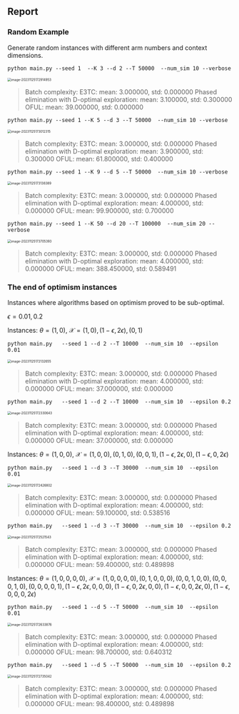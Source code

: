 ## Report

### Random Example

Generate random instances with different arm numbers and context dimensions.

`python main.py --seed 1  --K 3 --d 2 --T 50000  --num_sim 10 --verbose`

<img src="C:\Users\l\AppData\Roaming\Typora\typora-user-images\image-20231125172914953.png" alt="image-20231125172914953" style="zoom:50%;" />

> Batch complexity:
> E3TC: mean: 3.000000, std: 0.000000
> Phased elimination with D-optimal exploration: mean: 3.100000, std: 0.300000
> OFUL: mean: 39.000000, std: 0.000000

`python main.py --seed 1 --K 5 --d 3 --T 50000  --num_sim 10 --verbose`

<img src="C:\Users\l\AppData\Roaming\Typora\typora-user-images\image-20231125173012315.png" alt="image-20231125173012315" style="zoom:50%;" />

> Batch complexity:
> E3TC: mean: 3.000000, std: 0.000000
> Phased elimination with D-optimal exploration: mean: 3.900000, std: 0.300000
> OFUL: mean: 61.800000, std: 0.400000

`python main.py --seed 1 --K 9 --d 5 --T 50000  --num_sim 10 --verbose`

<img src="C:\Users\l\AppData\Roaming\Typora\typora-user-images\image-20231125173138389.png" alt="image-20231125173138389" style="zoom:50%;" />

> Batch complexity:
> E3TC: mean: 3.000000, std: 0.000000
> Phased elimination with D-optimal exploration: mean: 4.000000, std: 0.000000
> OFUL: mean: 99.900000, std: 0.700000

`python main.py --seed 1 --K 50 --d 20 --T 100000  --num_sim 20 --verbose`

<img src="C:\Users\l\AppData\Roaming\Typora\typora-user-images\image-20231125173705393.png" alt="image-20231125173705393" style="zoom:50%;" />

>Batch complexity:
>E3TC: mean: 3.000000, std: 0.000000
>Phased elimination with D-optimal exploration: mean: 4.000000, std: 0.000000
>OFUL: mean: 388.450000, std: 0.589491

### The end of optimism instances

Instances where algorithms based on optimism proved to be sub-optimal.

$\epsilon=0.01,0.2$

Instances: $\theta=(1,0)$, $\mathcal X=(1,0),(1-\epsilon,2\epsilon),(0,1)$

`python main.py   --seed 1 --d 2 --T 10000  --num_sim 10  --epsilon 0.01`

<img src="C:\Users\l\AppData\Roaming\Typora\typora-user-images\image-20231125172132655.png" alt="image-20231125172132655" style="zoom: 50%;" />

> Batch complexity:
> E3TC: mean: 3.000000, std: 0.000000
> Phased elimination with D-optimal exploration: mean: 4.000000, std: 0.000000
> OFUL: mean: 37.000000, std: 0.000000

`python main.py   --seed 1 --d 2 --T 10000  --num_sim 10  --epsilon 0.2`

<img src="C:\Users\l\AppData\Roaming\Typora\typora-user-images\image-20231125172330643.png" alt="image-20231125172330643" style="zoom:50%;" />

> Batch complexity:
> E3TC: mean: 3.000000, std: 0.000000
> Phased elimination with D-optimal exploration: mean: 4.000000, std: 0.000000
> OFUL: mean: 37.000000, std: 0.000000

Instances: $\theta=(1,0,0)$, $\mathcal X=(1,0,0),(0,1,0),(0,0,1),(1-\epsilon,2\epsilon,0),(1-\epsilon,0,2\epsilon)$

`python main.py   --seed 1 --d 3 --T 30000  --num_sim 10  --epsilon 0.01`

<img src="C:\Users\l\AppData\Roaming\Typora\typora-user-images\image-20231125172426802.png" alt="image-20231125172426802" style="zoom:50%;" />

> Batch complexity:
> E3TC: mean: 3.000000, std: 0.000000
> Phased elimination with D-optimal exploration: mean: 4.000000, std: 0.000000
> OFUL: mean: 59.100000, std: 0.538516

`python main.py   --seed 1 --d 3 --T 30000  --num_sim 10  --epsilon 0.2`

<img src="C:\Users\l\AppData\Roaming\Typora\typora-user-images\image-20231125172521543.png" alt="image-20231125172521543" style="zoom:50%;" />

> Batch complexity:
> E3TC: mean: 3.000000, std: 0.000000
> Phased elimination with D-optimal exploration: mean: 4.000000, std: 0.000000
> OFUL: mean: 59.400000, std: 0.489898

Instances: $\theta=(1,0,0,0,0)$, $\mathcal X=(1,0,0,0,0),(0,1,0,0,0),(0,0,1,0,0),(0,0,0,1,0),(0,0,0,0,1),(1-\epsilon,2\epsilon,0,0,0),(1-\epsilon,0,2\epsilon,0,0),(1-\epsilon,0,0,2\epsilon,0),(1-\epsilon,0,0,0,2\epsilon)$

`python main.py   --seed 1 --d 5 --T 50000  --num_sim 10  --epsilon 0.01`

<img src="C:\Users\l\AppData\Roaming\Typora\typora-user-images\image-20231125172633876.png" alt="image-20231125172633876" style="zoom:50%;" />

> Batch complexity:
> E3TC: mean: 3.000000, std: 0.000000
> Phased elimination with D-optimal exploration: mean: 4.000000, std: 0.000000
> OFUL: mean: 98.700000, std: 0.640312

`python main.py   --seed 1 --d 5 --T 50000  --num_sim 10  --epsilon 0.2`

<img src="C:\Users\l\AppData\Roaming\Typora\typora-user-images\image-20231125172735042.png" alt="image-20231125172735042" style="zoom:50%;" />

> Batch complexity:
> E3TC: mean: 3.000000, std: 0.000000
> Phased elimination with D-optimal exploration: mean: 4.000000, std: 0.000000
> OFUL: mean: 98.400000, std: 0.489898
